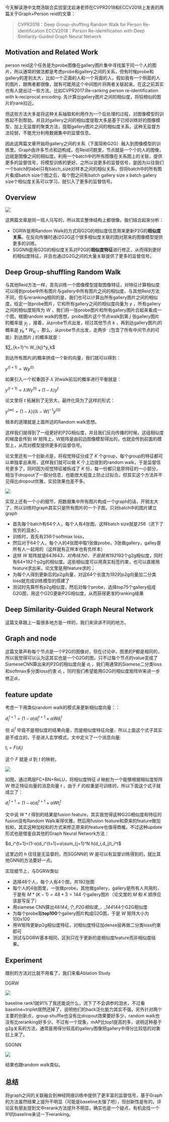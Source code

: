 今天解读港中文商汤联合实验室沈岩涛老师在CVPR2018和ECCV2018上发表的两篇关于Graph+Person reid的文章：

> CVPR2018：Deep Group-shuffling Random Walk for Person Re-identification
> ECCV2018：Person Re-identification with Deep Similarity-Guided Graph Neural Network

## Motivation and Related Work

person reid这个任务是为probe图像在gallery图片集中寻找属于同一个人的图片，所以通常的做法都是考虑probe和gallery之间的关系，但有时候probe和gallery的差别太大，比如一个正面的人和一个背面的人，假如我有一个侧面的人的图片，跟两者都很像，就有可能用这个中间图片将两者关联起来。在这之前其实也有人提出过一些方法，比如CVPR2017:Re-ranking person re-identification with k-reciprocal encoding. 先计算出gallery图片之间的相似度，将较相似的图片的rank拉近。

但这些方法大多是将这种关系抽取和利用作为一个后处理的过程，对图像模型的训练起不到帮助。并且对gallery之间的相似度提取大多是基于已经训练好的图像模型，加上无监督的聚类方法，提取gallery图片之间的相似度关系，这种无监督方法较弱，不能充分利用数据集中的监督信息。

因此这两篇文章开始将gallery之间的关系（下面简称G2G）融入到图像模型的训练里。Graph由许多节点和边构成，在Reid问题里，节点就是一个个的人的图像，边就是图像之间的相似度。利用一个batch中的所有图像在关系图上的关联，提供更多的监督信号，将模型训练的更好。之所以说更多的监督信号，是因为以往我们一个batch的label只有batch_size对样本之间的相似关系，但将batch中的所有图片看成batch size个图之后，每个图之间有batch gallery size x batch gallery size个相似度关系可以学习，就引入了更多的监督信号。

## Overview

![](https://pic3.zhimg.com/v2-654c363b4652796e7b3d71e945ce8f16_b.jpg)

这两篇文章是同一班人马写的，所以其实整体结构上都很像，我们结合起来分析：

* DGRW是用Random Walk的方式将G2G的相似度信息用来更新P2G的**相似度关系**，在反向传播时通过G2G这个很多相似度关联的图对原来的图像模型提供更多的训练。
* SGGNN是用G2G的相似度关系对P2G的**相似度特征**进行修正，从而得到更好的相似度特征，并且也通过G2G之间的大量关联提供了更多的监督信号。

## Deep Group-shuffling Random Walk

与其他Reid方法一样，首先训练一个图像模型提取图像特征，对特征计算相似度可以得到probe中所有图片与gallery中所有图片之间的相似度，与其他Reid方法不同，但与reranking相同的是，我们也可以计算出所有gallery图片之间的相似度。给定一张probe图片，它和所有gallery之间的相似度向量为  $y$  ，所有gallery之间的相似度矩阵为  $W$  ，我们将一张probe图片和所有gallery图片合起来看成一个图，根据random walk的思想，probe图片这个节点walk到第  $j$  张gallery图片的概率是  $y_j$  ，接着，从probe节点出发，经过其他节点  $k$  ，再到达gallery图片j的概率是  $y_k * W_{kj}$  ，那么，从probe节点出发，走两步（包含了所有中间节点的可能）到达图片  $j$  的概率就是：

 $∑_{k=1}^n W_{kj}*y_k$

到达所有图片j的概率拼成一个新的向量，我们就可以得到：

 $y^{(t+1)} = Wy^{(t)}$

如果引入一个权重因子  $\lambda$  对walk前后的概率进行平衡就是：

 $y^{(t+1)} = \lambda Wy^{(t)}+(1-\lambda)y^{t}$

论文里将  $t$  拓展到了无穷大，最终化简为了这样的形式：

 $y^{(\infty)}=(1-\lambda)(I\lambda-W)^{-1}y^{(0)}$

根本的道理就是上面所述的Random walk思想。

这样我们就得到了一组更好的P2G相似度，并且我们反向传播的时候，这组相似度的梯度会传到  $W$  矩阵上，W矩阵是由前边图像模型得出的，也就会传到前面的模型上，从而对模型提供更多的监督信号。

论文里还有一个创新点是，将视觉特征分成了  $K$  个group，每个group的特征都可以单独拿出来用，这样我们就可以做  $K$  个上边提到的random walk，于是监督信号更多了，同时因为视觉特征被拆成了  $K$  份，每一份都只是原特征的一小部分，相当于dropout了一部分信息，也能很大程度上防止过拟合。但其实这个方法并不见得比dropout优雅，实验效果也差不多。

![](https://pic1.zhimg.com/v2-74ca521f2903aeae9398e0a993435920_b.jpg)

实现上还有一个小的细节，把数据集中所有图片构成一个graph的话，开销太大了，所以训练时graph其实只是所有图片的一个子图，只对batch中的图片建立graph

* 首先每个batch有64个人，每个人有4张图，这样batch size就是256（流下了贫穷的泪水），
* 训练时，首先有256个softmax loss，
* 然后对于64个人，每个人的4张图中取1张做probe，3张做gallery，galley是所有人一起用的（这样就有正样本也有负样本）
* 这样  $W$  矩阵就是64*3*64*3，对角线为0，于是就有192*192个g2g相似度，同时有64*192个p2g的相似度。这些相似度可以用真实标签约束，也可以直接用feature求出来，论文里是用feature求的；
* 为每个人得到更新后的p2g向量，对这64个长度为192的p2g向量加二分类loss就完成训练模型的搭建了
* 测试时先算所有p2g相似度，然后对每个probe，选择top75个gallery组成G2G图，用这个G2G更新P2G相似度，从而获得更准的ranking结果

## Deep Similarity-Guided Graph Neural Network

这篇文章跟上一篇很多地方是一样的，我们来讲讲不同的地方。

## Graph and node

这篇文章声称每个节点是一个P2G的图像对，但在讨论中，图里的P都是相同的，所以我觉得可以认为这其实也是一个G2G的图，只不过每个节点的value变成了SiameseCNN算出来的P2G的相似度向量  $d_i$  ，我们用通常的Siamese二分类loss和softmax多分类loss约束  $d_i$  ，同时我们希望能用G2G的相似度矩阵W来进一步修正di，

## feature update

考虑一下用类似random walk的模式来更新相似度向量：：

 $d_i^{t+1}=(1-α)d_i^{t+1}+αWd_i^t$

但  $d_i^t$  毕竟不是相似度的结果向量，而是相似度特征向量，所以上面这个式子其实是不成立的，于是进入玄学模式，文中定义了一个消息向量:

 $t_i=F(d_i)$

这个  $F$  就是  $d$  到  $t$  的映射，

![](https://pic2.zhimg.com/v2-c036dfef104828fc25f34e061d113311_b.jpg)

如图，通过两层FC+BN+ReLU，将相似度特征  $d$  映射为一个能够根据相似度矩阵  $W$  修正特征向量的消息向量  $t$  ，由于  $F$  的权重是可训练的，所以下面这个式子就成立了：

 $d_i^{t+1}=(1-α)d_i^{t+1}+αWt_i^t$

文中说  $W*t$  得到的结果是fusion feature，其实我觉得这种G2G相似度和特征的fusion没有Random Walk来得优雅，然后用fusion feature和原来的feature做加权和，其实这种加权和的方式来修正原来的feature也值得商榷。不过这种update形式也是借鉴自其他的Graph Neural Network方法：

 $d_i^{t+1}=(1-α)d_i^{t+1}+α\sum_{j=1}^N h(d_i,d_j)t_i^t$

这里边的  $h$  往往是无监督的，而SGGNN的  $W$  是可以有监督训练得到的，就比其他GNN的方法要好一点。

实现细节上，与DGRW类似

* 选择48个人，每个人有4个图，共192张图
* 每个人的4张图里，一张做probe，其他做gallery，gallery是所有人共用的，于是有  $M*(K-1)=48*3=144$  个gallery图片（论文里的  $M$  和  $K$  顺序应该是写反了）
* 用siamese CNN算出48*144_个_P2G相似度_，_144*144个G2G相似度
* 为每个probe取**top100**个gallery图片构成G2G图，于是  $W$  矩阵大小为100x100
* 用W矩阵更新p2g相似度特征，对相似度特征加dense层再做二分类loss约束即可
* 测试与DGRW基本相同，区别只在于更新的是相似度feature而非相似度结果。

## Experiment

跟别的方法对比就不用看了，我们来看Ablation Study

DGRW

![](https://pic1.zhimg.com/v2-6aab7eb6e23f31520faf210cd79d6408_b.jpg)

baseline rank1就91%了我还能说什么，流下了不会调参的泪水，不过看baseline+triplet居然还掉了，说明他们的hack泛化能力其实不强，另外针对两个主要的创新点，group shuffle也没有比dropout效果要好多少，random walk也没有比reranking好多少。不过有一个现象，mAP比top1提高的多，说明这种基于g2g关系的方法，通常是用得分较高的gallery图像把gallery中得分比较低的对象拉上来了。

SGGNN

![](https://pic3.zhimg.com/v2-5c2430953b8dc759d897c03ed9f8d8b2_b.jpg)

结果也跟random walk类似。

## 总结

将graph之间的关联融合到神经网络训练中提供了更丰富的监督信号，基于Graph的方法虽然结果上提升不明显（可能是baseline太强了吧），但创新性是有的。评论区有朋友提到文中rerank方法提升不明显，确实也是一个疑点，有机会找一个91的baseline来试一下reranking。